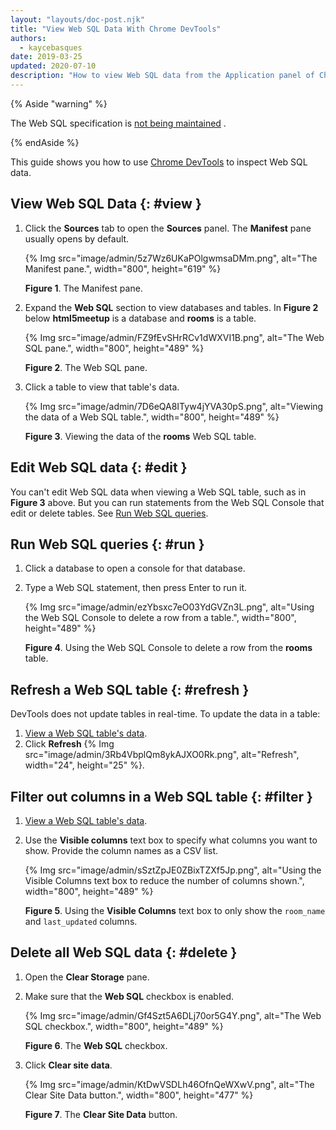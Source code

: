 ```yaml
---
layout: "layouts/doc-post.njk"
title: "View Web SQL Data With Chrome DevTools"
authors:
  - kaycebasques
date: 2019-03-25
updated: 2020-07-10
description: "How to view Web SQL data from the Application panel of Chrome DevTools."
---
```


{% Aside "warning" %}

The Web SQL specification is [not being maintained][1] .

{% endAside %}

This guide shows you how to use [Chrome DevTools][2] to inspect Web SQL data.

## View Web SQL Data {: #view }

1.  Click the **Sources** tab to open the **Sources** panel. The **Manifest** pane usually opens by
    default.

    {% Img src="image/admin/5z7Wz6UKaPOlgwmsaDMm.png", alt="The Manifest pane.", width="800", height="619" %}

    **Figure 1**. The Manifest pane.

2.  Expand the **Web SQL** section to view databases and tables. In **Figure 2** below
    **html5meetup** is a database and **rooms** is a table.

    {% Img src="image/admin/FZ9fEvSHrRCv1dWXVI1B.png", alt="The Web SQL pane.", width="800", height="489" %}

    **Figure 2**. The Web SQL pane.

3.  Click a table to view that table's data.

    {% Img src="image/admin/7D6eQA8ITyw4jYVA30pS.png", alt="Viewing the data of a Web SQL table.", width="800", height="489" %}

    **Figure 3**. Viewing the data of the **rooms** Web SQL table.

## Edit Web SQL data {: #edit }

You can't edit Web SQL data when viewing a Web SQL table, such as in **Figure 3** above. But you can
run statements from the Web SQL Console that edit or delete tables. See [Run Web SQL queries][3].

## Run Web SQL queries {: #run }

1.  Click a database to open a console for that database.
2.  Type a Web SQL statement, then press Enter to run it.

    {% Img src="image/admin/ezYbsxc7eO03YdGVZn3L.png", alt="Using the Web SQL Console to delete a row from a table.", width="800", height="489" %}

    **Figure 4**. Using the Web SQL Console to delete a row from the **rooms** table.

## Refresh a Web SQL table {: #refresh }

DevTools does not update tables in real-time. To update the data in a table:

1.  [View a Web SQL table's data][4].
2.  Click **Refresh** {% Img src="image/admin/3Rb4VbplQm8ykAJXO0Rk.png", alt="Refresh", width="24", height="25" %}.

## Filter out columns in a Web SQL table {: #filter }

1.  [View a Web SQL table's data][5].
2.  Use the **Visible columns** text box to specify what columns you want to show. Provide the
    column names as a CSV list.

    {% Img src="image/admin/sSztZpJE0ZBixTZXf5Jp.png", alt="Using the Visible Columns text box to reduce the number of columns shown.", width="800", height="489" %}

    **Figure 5**. Using the **Visible Columns** text box to only show the `room_name` and
    `last_updated` columns.

## Delete all Web SQL data {: #delete }

1.  Open the **Clear Storage** pane.
2.  Make sure that the **Web SQL** checkbox is enabled.

    {% Img src="image/admin/Gf4Szt5A6DLj70or5G4Y.png", alt="The Web SQL checkbox.", width="800", height="489" %}

    **Figure 6**. The **Web SQL** checkbox.

3.  Click **Clear site data**.

    {% Img src="image/admin/KtDwVSDLh46OfnQeWXwV.png", alt="The Clear Site Data button.", width="800", height="477" %}

    **Figure 7**. The **Clear Site Data** button.

[1]: https://www.w3.org/TR/webdatabase/#status-of-this-document
[2]: /web/tools/chrome-devtools
[3]: #run
[4]: #view
[5]: #view
